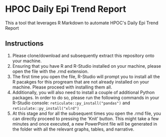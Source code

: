# HPOC Daily Epi Trend Report

This a tool that leverages R Markdown to automate HPOC's Daily Epi Trend Report 

## Instructions
1. Please clone/download and subsequently extract this repository onto your machine.
2. Ensuring that you have R and R-Studio installed on your machine, please open the file with the .rmd extension.
3. The first time you open the file, R-Studio will prompt you to install all the R pacakges for this progream that are not already installed on your machine. Please proceed with installing them all.
4. Additionally, you will also need to install a couple of additional Python packages. In order to do so, please run the following commands in your R-Studio console: `reticulate::py_install("pandas")` and `reticulate::py_install("xlrd")` 
5. At this stage and for all the subsequent times you open the .rmd file, you can directly proceed to pressing the 'Knit' button. This might take a few minutes and once executed, a new PowerPoint file will be generated in the folder with all the relevant graphs, tables, and narrative.
